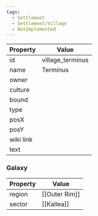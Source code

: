```yaml
---
tags:
  - Settlement
  - Settlement/Village
  - NotImplemented
---
```


| Property  | Value            |
| --------- | ---------------- |
| id        | village_terminus |
| name      | Terminus         |
| owner     |                  |
| culture   |                  |
| bound     |                  |
| type      |                  |
| posX      |                  |
| posY      |                  |
| wiki link |                  |
| text      |                  |

### Galaxy
| Property | Value         |
| -------- | ------------- |
| region   | [[Outer Rim]] |
| sector   | [[Kallea]]    |
